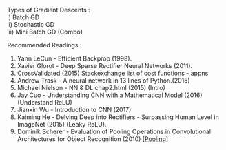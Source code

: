   
    
  
Types of Gradient Descents :  
i)   Batch GD  
ii)  Stochastic GD  
iii) Mini Batch GD (Combo)  

  
  
Recommended Readings :  

1.  Yann LeCun - Efficient Backprop (1998).  
2.  Xavier Glorot - Deep Sparse Rectifier Neural Networks (2011).  
3.  CrossValidated (2015) Stackexchange list of cost functions - appns.  
4.  Andrew Trask - A neural network in 13 lines of Python.(2015)  
5.  Michael Nielson - NN & DL chap2.html (2015) (Intro)
6.  Jay Cuo - Understanding CNN with a Mathematical Model (2016) (Understand ReLU)    
7.  Jianxin Wu - Introduction to CNN (2017)    
8.  Kaiming He - Delving Deep into Rectifiers - Surpassing Human Level in ImageNet (2015) (Leaky ReLU).  
9.  Dominik Scherer - Evaluation of Pooling Operations in Convolutional Architectures for Object Recognition (2010) [[Pooling](http://ais.uni-bonn.de/papers/icann2010_maxpool.pdf)]

